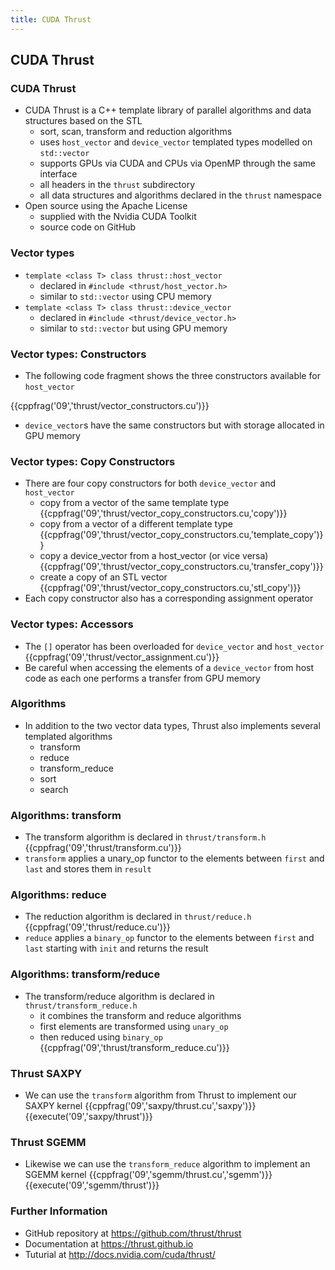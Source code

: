 ```yaml
---
title: CUDA Thrust
---
```


## CUDA Thrust

### CUDA Thrust

* CUDA Thrust is a C++ template library of parallel algorithms and data structures based on the STL
    - sort, scan, transform and reduction algorithms
    - uses ```host_vector``` and ```device_vector``` templated types modelled on ```std::vector```
    - supports GPUs via CUDA and CPUs via OpenMP through the same interface
    - all headers in the ```thrust``` subdirectory
    - all data structures and algorithms declared in the ```thrust``` namespace
* Open source using the Apache License
    - supplied with the Nvidia CUDA Toolkit
    - source code on GitHub

### Vector types

* ```template <class T> class thrust::host_vector```
    - declared in ```#include <thrust/host_vector.h>```
    - similar to ```std::vector``` using CPU memory
* ```template <class T> class thrust::device_vector```
    - declared in ```#include <thrust/device_vector.h>```
    - similar to ```std::vector``` but using GPU memory

### Vector types: Constructors

* The following code fragment shows the three constructors available for ```host_vector```

{{cppfrag('09','thrust/vector_constructors.cu')}}

* ```device_vector```s have the same constructors but with storage allocated in GPU memory

### Vector types: Copy Constructors

* There are four copy constructors for both ```device_vector``` and ```host_vector```
    - copy from a vector of the same template type
    {{cppfrag('09','thrust/vector_copy_constructors.cu,'copy')}}
    - copy from a vector of a different template type
    {{cppfrag('09','thrust/vector_copy_constructors.cu,'template_copy')}}
    - copy a device_vector from a host_vector (or vice versa)
    {{cppfrag('09','thrust/vector_copy_constructors.cu,'transfer_copy')}}
    - create a copy of an STL vector
    {{cppfrag('09','thrust/vector_copy_constructors.cu,'stl_copy')}}
* Each copy constructor also has a corresponding assignment operator

### Vector types: Accessors

* The ```[]``` operator has been overloaded for ```device_vector``` and ```host_vector```
{{cppfrag('09','thrust/vector_assignment.cu')}}
* Be careful when accessing the elements of a ```device_vector``` from host code as each one performs a transfer from GPU memory

### Algorithms

* In addition to the two vector data types, Thrust also implements several templated algorithms
    - transform
    - reduce
    - transform_reduce
    - sort
    - search

### Algorithms: transform

* The transform algorithm is declared in ```thrust/transform.h```
{{cppfrag('09','thrust/transform.cu')}}
* ```transform``` applies a unary_op functor to the elements between ```first``` and ```last``` and stores them in ```result```

### Algorithms: reduce

* The reduction algorithm is declared in ```thrust/reduce.h```
{{cppfrag('09','thrust/reduce.cu')}}
* ```reduce``` applies a ```binary_op``` functor to the elements between ```first``` and ```last``` starting with ```init``` and returns the result

### Algorithms: transform/reduce

* The transform/reduce algorithm is declared in ```thrust/transform_reduce.h```
    - it combines the transform and reduce algorithms
    - first elements are transformed using ```unary_op```
    - then reduced using ```binary_op```
{{cppfrag('09','thrust/transform_reduce.cu')}}

### Thrust SAXPY

* We can use the ```transform``` algorithm from Thrust to implement our SAXPY kernel
{{cppfrag('09','saxpy/thrust.cu','saxpy')}}
{{execute('09','saxpy/thrust')}}

### Thrust SGEMM

* Likewise we can use the ```transform_reduce``` algorithm to implement an SGEMM kernel
{{cppfrag('09','sgemm/thrust.cu','sgemm')}}
{{execute('09','sgemm/thrust')}}

### Further Information

* GitHub repository at https://github.com/thrust/thrust
* Documentation at https://thrust.github.io
* Tuturial at http://docs.nvidia.com/cuda/thrust/

